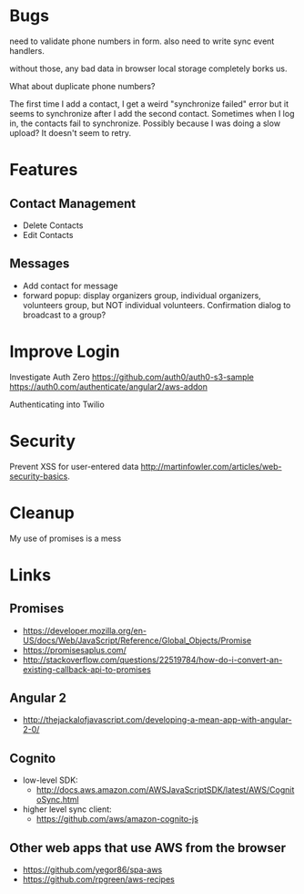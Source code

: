 # Bugs

need to validate phone numbers in form.
also need to write sync event handlers.

without those, any bad data in browser local storage completely borks us.

What about duplicate phone numbers?

The first time I add a contact, I get a weird "synchronize failed" error but it seems to synchronize after I add the second contact.
Sometimes when I log in, the contacts fail to synchronize.  Possibly because I was doing a slow upload?  It doesn't seem to retry.

# Features

## Contact Management

* Delete Contacts
* Edit Contacts

## Messages

* Add contact for message
* forward popup: display organizers group, individual organizers, volunteers group, but NOT individual volunteers.  Confirmation dialog to broadcast to a group?

# Improve Login

Investigate Auth Zero
https://github.com/auth0/auth0-s3-sample
https://auth0.com/authenticate/angular2/aws-addon

Authenticating into Twilio

# Security

Prevent XSS for user-entered data
http://martinfowler.com/articles/web-security-basics.

# Cleanup

My use of promises is a mess

# Links

## Promises
* https://developer.mozilla.org/en-US/docs/Web/JavaScript/Reference/Global_Objects/Promise
* https://promisesaplus.com/
* http://stackoverflow.com/questions/22519784/how-do-i-convert-an-existing-callback-api-to-promises

## Angular 2
* http://thejackalofjavascript.com/developing-a-mean-app-with-angular-2-0/

## Cognito
* low-level SDK:
  * http://docs.aws.amazon.com/AWSJavaScriptSDK/latest/AWS/CognitoSync.html
* higher level sync client:
  * https://github.com/aws/amazon-cognito-js

## Other web apps that use AWS from the browser
* https://github.com/yegor86/spa-aws
* https://github.com/rpgreen/aws-recipes